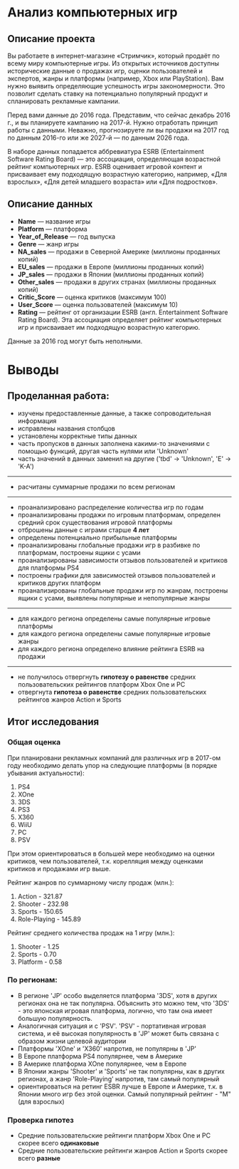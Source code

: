 # Анализ компьютерных игр

## Описание проекта
Вы работаете в интернет-магазине «Стримчик», который продаёт по всему миру компьютерные игры. Из открытых источников доступны исторические данные о продажах игр, оценки пользователей и экспертов, жанры и платформы (например, Xbox или PlayStation). Вам нужно выявить определяющие успешность игры закономерности. Это позволит сделать ставку на потенциально популярный продукт и спланировать рекламные кампании.

Перед вами данные до 2016 года. Представим, что сейчас декабрь 2016 г., и вы планируете кампанию на 2017-й. Нужно отработать принцип работы с данными. Неважно, прогнозируете ли вы продажи на 2017 год по данным 2016-го или же 2027-й — по данным 2026 года.

В наборе данных попадается аббревиатура ESRB (Entertainment Software Rating Board) — это ассоциация, определяющая возрастной рейтинг компьютерных игр. ESRB оценивает игровой контент и присваивает ему подходящую возрастную категорию, например, «Для взрослых», «Для детей младшего возраста» или «Для подростков».

## Описание данных
- **Name** — название игры
- **Platform** — платформа
- **Year_of_Release** — год выпуска
- **Genre** — жанр игры
- **NA_sales** — продажи в Северной Америке (миллионы проданных копий)
- **EU_sales** — продажи в Европе (миллионы проданных копий)
- **JP_sales** — продажи в Японии (миллионы проданных копий)
- **Other_sales** — продажи в других странах (миллионы проданных копий)
- **Critic_Score** — оценка критиков (максимум 100)
- **User_Score** — оценка пользователей (максимум 10)
- **Rating** — рейтинг от организации ESRB (англ. Entertainment Software Rating Board). Эта ассоциация определяет рейтинг компьютерных игр и присваивает им подходящую возрастную категорию.

Данные за 2016 год могут быть неполными.

# Выводы

## Проделанная работа:
- изучены предоставленные данные, а также сопроводительная информация
- исправлены названия столбцов
- установлены корректные типы данных
- часть пропусков в данных заполнена какими-то значениями с помощью функций, другая часть нулями или 'Unknown'
- часть значений в данных заменил на другие ('tbd' -> 'Unknown', 'E' -> 'K-A')
---
- расчитаны суммарные продажи по всем регионам
---
- проанализировано распределение количества игр по годам
- проанализированы продажи по игровым платформам, определен средний срок существования игровой платформы
- отброшены данные с играми старше **4 лет**
- определены потенциально прибыльные платформы
- проанализированы глобальные продажи игр в разбивке по платформам, построены ящики с усами
- проанализированы зависимости отзывов пользователей и критиков для платформы PS4
- построены графики для зависимостей отзывов пользователей и критиков других платформ
- проанализированы глобальные продажи игр по жанрам, построены ящики с усами, выявлены популярные и непопулярные жанры
---
- для каждого региона определены самые популярные игровые платформы
- для каждого региона определены самые популярные игровые жанры
- для каждого региона определено влияние рейтинга ESRB на продажи
---
- не получилось отвергнуть **гипотезу о равенстве** средних пользовательских рейтингов платформ Xbox One и PC
- отвергнута **гипотеза о равенстве** средних пользовательских рейтингов жанров Action и Sports

## Итог исследования
### Общая оценка
При планировани рекламных компаний для различных игр в 2017-ом году необходимо делать упор на следующие платформы (в порядке убывания актуальности):
1. PS4
1. XOne
1. 3DS
1. PS3
1. X360
1. WiiU
1. PC
1. PSV

При этом ориентироваться в большей мере необходимо на оценки критиков, чем пользователей, т.к. корелляция между оценками критиков и продажами игр выше.

Рейтинг жанров по суммарному числу продаж (млн.):
1. Action       - 321.87
1. Shooter      - 232.98
1. Sports       - 150.65
1. Role-Playing - 145.89

Рейтинг среднего количества продаж на 1 игру (млн.):
1. Shooter    - 1.25
1. Sports     - 0.70
1. Platform   - 0.58

### По регионам:
- В регионе 'JP' особо выделяется платформа '3DS', хотя в других регионах она не так популярна. Объяснить это можно тем, что '3DS' - это японская игровая платформа, логично, что там она имеет большую популярность.
- Аналогичная ситуация и с 'PSV'. 'PSV' - портативная игровая система, и её высокая популярность в 'JP' может быть связана с образом жизни целевой аудитории
- Платформы 'XOne' и 'X360' напротив, не популярны в 'JP'
- В Европе платформа PS4 популярнее, чем в Америке
- В Америке платформа XOne популярнее, чем в Европе
- В Японии жанры 'Shooter' и 'Sports' не так популярны, как в других регионах, а жанр 'Role-Playing' напротив, там самый популярный
- ориентироваться на ретинг ESBR лучше в Европе и Америке, т.к. в Японии много игр без этой оценки. Самый популярный рейтинг - "M" (для взрослых)

### Проверка гипотез
- Средние пользовательские рейтинги платформ Xbox One и PC скорее всего **одинаковые**
- Средние пользовательские рейтинги жанров Action и Sports скорее всего **разные**